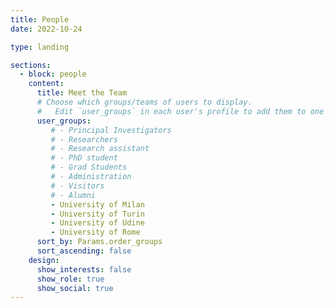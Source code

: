 ```yaml
---
title: People
date: 2022-10-24

type: landing

sections:
  - block: people
    content:
      title: Meet the Team
      # Choose which groups/teams of users to display.
      #   Edit `user_groups` in each user's profile to add them to one or more of these groups.
      user_groups:
         # - Principal Investigators
         # - Researchers
         # - Research assistant
         # - PhD student
         # - Grad Students
         # - Administration
         # - Visitors
         # - Alumni
         - University of Milan
         - University of Turin
         - University of Udine
         - University of Rome
      sort_by: Params.order_groups
      sort_ascending: false
    design:
      show_interests: false
      show_role: true
      show_social: true 
---
```


